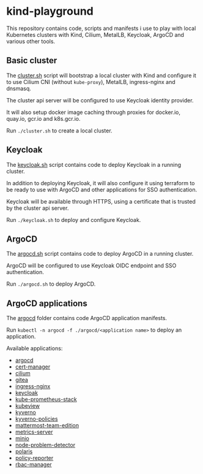 # kind-playground

This repository contains code, scripts and manifests i use to play with local
Kubernetes clusters with Kind, Cilium, MetalLB, Keycloak, ArgoCD and various
other tools.

## Basic cluster

The [cluster.sh](./cluster.sh) script will bootstrap a local cluster with Kind and configure it
to use Cilium CNI (without `kube-proxy`), MetalLB, ingress-nginx and dnsmasq.

The cluster api server will be configured to use Keycloak identity provider.

It will also setup docker image caching through proxies for docker.io, quay.io,
gcr.io and k8s.gcr.io.

Run `./cluster.sh` to create a local cluster.

## Keycloak

The [keycloak.sh](./keycloak.sh) script contains code to deploy Keycloak in a running cluster.

In addition to deploying Keycloak, it will also configure it using terraform
to be ready to use with ArgoCD and other applications for SSO authentication.

Keycloak will be available through HTTPS, using a certificate that is trusted by the cluster
api server.

Run `./keycloak.sh` to deploy and configure Keycloak.

## ArgoCD

The [argocd.sh](./argocd.sh) script contains code to deploy ArgoCD in a running cluster.

ArgoCD will be configured to use Keycloak OIDC endpoint and SSO authentication.

Run `./argocd.sh` to deploy ArgoCD.

## ArgoCD applications

The [argocd](./argocd) folder contains code ArgoCD application manifests.

Run `kubectl -n argocd -f ./argocd/<application name>` to deploy an application.

Available applications:
- [argocd](./argocd/argocd.yaml)
- [cert-manager](./argocd/cert-manager.yaml)
- [cilium](./argocd/cilium.yaml)
- [gitea](./argocd/gitea.yaml)
- [ingress-nginx](./argocd/ingress-nginx.yaml)
- [keycloak](./argocd/keycloak.yaml)
- [kube-prometheus-stack](./argocd/kube-prometheus-stack.yaml)
- [kubeview](./argocd/kubeview.yaml)
- [kyverno](./argocd/kyverno.yaml)
- [kyverno-policies](./argocd/kyverno-policies.yaml)
- [mattermost-team-edition](./argocd/mattermost-team-edition.yaml)
- [metrics-server](./argocd/metrics-server.yaml)
- [minio](./argocd/minio.yaml)
- [node-problem-detector](./argocd/node-problem-detector.yaml)
- [polaris](./argocd/polaris.yaml)
- [policy-reporter](./argocd/policy-reporter.yaml)
- [rbac-manager](./argocd/rbac-manager.yaml)
